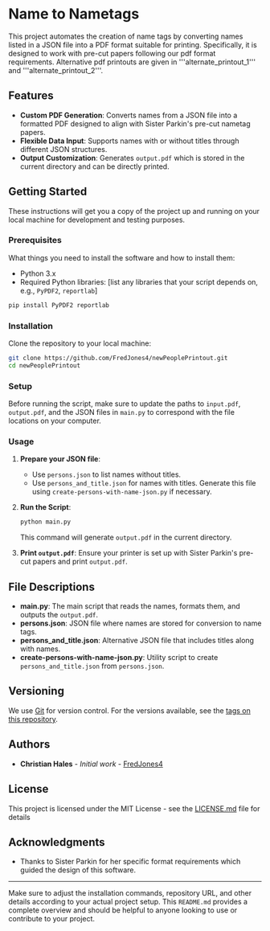 
# Name to Nametags

This project automates the creation of name tags by converting names listed in a JSON file into a PDF format suitable for printing. Specifically, it is designed to work with pre-cut papers following our pdf format requirements. Alternative pdf printouts are given in '''alternate_printout_1''' and '''alternate_printout_2'''.

## Features

- **Custom PDF Generation**: Converts names from a JSON file into a formatted PDF designed to align with Sister Parkin's pre-cut nametag papers.
- **Flexible Data Input**: Supports names with or without titles through different JSON structures.
- **Output Customization**: Generates `output.pdf` which is stored in the current directory and can be directly printed.

## Getting Started

These instructions will get you a copy of the project up and running on your local machine for development and testing purposes.

### Prerequisites

What things you need to install the software and how to install them:

- Python 3.x
- Required Python libraries: [list any libraries that your script depends on, e.g., `PyPDF2`, `reportlab`]

```bash
pip install PyPDF2 reportlab
```

### Installation

Clone the repository to your local machine:

```bash
git clone https://github.com/FredJones4/newPeoplePrintout.git
cd newPeoplePrintout
```

### Setup

Before running the script, make sure to update the paths to `input.pdf`, `output.pdf`, and the JSON files in `main.py` to correspond with the file locations on your computer.

### Usage

1. **Prepare your JSON file**:
   - Use `persons.json` to list names without titles.
   - Use `persons_and_title.json` for names with titles. Generate this file using `create-persons-with-name-json.py` if necessary.

2. **Run the Script**:
   ```bash
   python main.py
   ```
   This command will generate `output.pdf` in the current directory.

3. **Print `output.pdf`**:
   Ensure your printer is set up with Sister Parkin's pre-cut papers and print `output.pdf`.

## File Descriptions

- **main.py**: The main script that reads the names, formats them, and outputs the `output.pdf`.
- **persons.json**: JSON file where names are stored for conversion to name tags.
- **persons_and_title.json**: Alternative JSON file that includes titles along with names.
- **create-persons-with-name-json.py**: Utility script to create `persons_and_title.json` from `persons.json`.

## Versioning

We use [Git](https://git-scm.com/) for version control. For the versions available, see the [tags on this repository](https://github.com/yourusername/nametotags/tags).

## Authors

- **Christian Hales** - *Initial work* - [FredJones4](https://github.com/FredJones4)

## License

This project is licensed under the MIT License - see the [LICENSE.md](LICENSE) file for details

## Acknowledgments

- Thanks to Sister Parkin for her specific format requirements which guided the design of this software.

---

Make sure to adjust the installation commands, repository URL, and other details according to your actual project setup. This `README.md` provides a complete overview and should be helpful to anyone looking to use or contribute to your project.
